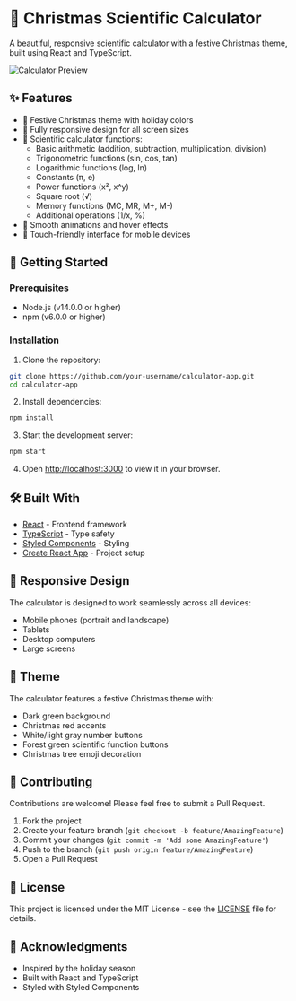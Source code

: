 # 🎄 Christmas Scientific Calculator

A beautiful, responsive scientific calculator with a festive Christmas theme, built using React and TypeScript.

![Calculator Preview](https://i.imgur.com/placeholder.png)

## ✨ Features

- 🎨 Festive Christmas theme with holiday colors
- 📱 Fully responsive design for all screen sizes
- 🔢 Scientific calculator functions:
  - Basic arithmetic (addition, subtraction, multiplication, division)
  - Trigonometric functions (sin, cos, tan)
  - Logarithmic functions (log, ln)
  - Constants (π, e)
  - Power functions (x², x^y)
  - Square root (√)
  - Memory functions (MC, MR, M+, M-)
  - Additional operations (1/x, %)
- 💫 Smooth animations and hover effects
- 🎯 Touch-friendly interface for mobile devices

## 🚀 Getting Started

### Prerequisites

- Node.js (v14.0.0 or higher)
- npm (v6.0.0 or higher)

### Installation

1. Clone the repository:
```bash
git clone https://github.com/your-username/calculator-app.git
cd calculator-app
```

2. Install dependencies:
```bash
npm install
```

3. Start the development server:
```bash
npm start
```

4. Open [http://localhost:3000](http://localhost:3000) to view it in your browser.

## 🛠️ Built With

- [React](https://reactjs.org/) - Frontend framework
- [TypeScript](https://www.typescriptlang.org/) - Type safety
- [Styled Components](https://styled-components.com/) - Styling
- [Create React App](https://create-react-app.dev/) - Project setup

## 📱 Responsive Design

The calculator is designed to work seamlessly across all devices:
- Mobile phones (portrait and landscape)
- Tablets
- Desktop computers
- Large screens

## 🎨 Theme

The calculator features a festive Christmas theme with:
- Dark green background
- Christmas red accents
- White/light gray number buttons
- Forest green scientific function buttons
- Christmas tree emoji decoration

## 🤝 Contributing

Contributions are welcome! Please feel free to submit a Pull Request.

1. Fork the project
2. Create your feature branch (`git checkout -b feature/AmazingFeature`)
3. Commit your changes (`git commit -m 'Add some AmazingFeature'`)
4. Push to the branch (`git push origin feature/AmazingFeature`)
5. Open a Pull Request

## 📝 License

This project is licensed under the MIT License - see the [LICENSE](LICENSE) file for details.

## 🙏 Acknowledgments

- Inspired by the holiday season
- Built with React and TypeScript
- Styled with Styled Components
